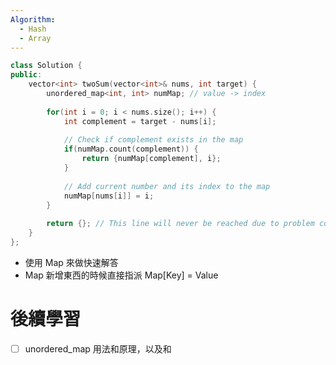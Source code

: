 ```yaml
---
Algorithm:
  - Hash
  - Array
---
```


```C++
class Solution {
public:
	vector<int> twoSum(vector<int>& nums, int target) {
		unordered_map<int, int> numMap; // value -> index
		
		for(int i = 0; i < nums.size(); i++) {
			int complement = target - nums[i];
			
			// Check if complement exists in the map
			if(numMap.count(complement)) {
				return {numMap[complement], i};
			}
			
			// Add current number and its index to the map
			numMap[nums[i]] = i;
		}
		
		return {}; // This line will never be reached due to problem constraints
	}
};
```
- 使用 Map 來做快速解答
- Map 新增東西的時候直接指派 Map[Key] = Value

# 後續學習
- [ ] unordered_map 用法和原理，以及和 